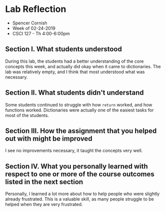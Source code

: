 # Lab Reflection

- Spencer Cornish
- Week of 02-24-2019
- CSCI 127 - Th 4:00-6:00pm

## Section I. What students understood

During this lab, the students had a better understanding of the core concepts this week, and actually did okay when it came to dictionaries. The lab was relatively empty, and I think that most understood what was necessary.

## Section II. What students didn't understand

Some students continued to struggle with how `return` worked, and how functions worked. Dictionaries were actually one of the easiest tasks for most of the students.

## Section III. How the assignment that you helped out with might be improved

I see no improvements necessary, it taught the concepts very well.

## Section IV. What you personally learned with respect to one or more of the course outcomes listed in the next section

Personally, I learned a lot more about how to help people who were slightly already frustrated. This is a valuable skill, as many people struggle to be helped when they are very frustrated.